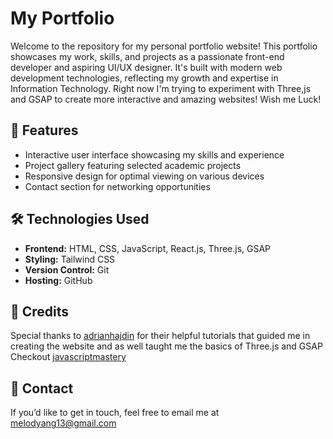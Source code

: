 # My Portfolio

Welcome to the repository for my personal portfolio website! This portfolio showcases my work, skills, and projects as a passionate front-end developer and aspiring UI/UX designer. It's built with modern web development technologies, reflecting my growth and expertise in Information Technology. Right now I'm trying to experiment with Three,js and GSAP to create more interactive and amazing websites! Wish me Luck!

## 🌟 Features
- Interactive user interface showcasing my skills and experience
- Project gallery featuring selected academic projects
- Responsive design for optimal viewing on various devices
- Contact section for networking opportunities

## 🛠️ Technologies Used
- **Frontend:** HTML, CSS, JavaScript, React.js, Three.js, GSAP
- **Styling:** Tailwind CSS 
- **Version Control:** Git
- **Hosting:** GitHub

## 🎨 Credits
Special thanks to [adrianhajdin](https://github.com/adrianhajdin) for their helpful tutorials that guided me in creating the website and as well taught me the basics of Three.js and GSAP
Checkout [javascriptmastery](https://www.youtube.com/@javascriptmastery)

## 📧 Contact
If you’d like to get in touch, feel free to email me at melodyang13@gmail.com
